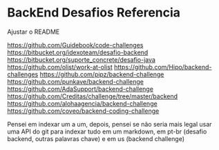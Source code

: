 # BackEnd Desafios Referencia

Ajustar o README

https://github.com/Guidebook/code-challenges
https://bitbucket.org/idexoteam/desafio-backend
https://bitbucket.org/suporte_concrete/desafio-java
https://github.com/olist/work-at-olist
https://github.com/Hipo/backend-challenges
https://github.com/pipz/backend-challenge
https://github.com/punkave/backend-challenge
https://github.com/AdaSupport/backend-challenge
https://github.com/Creditas/challenge/tree/master/backend
https://github.com/alohaagencia/backend-challenge
https://github.com/coveo/backend-coding-challenge

Pensei em indexar um a um, depois, pensei se não seria mais legal usar uma API do git para indexar tudo em um markdown, em pt-br (desafio backend, outras palavras chave) e em us (backend challenge)


